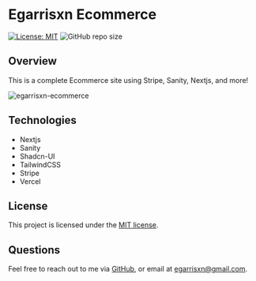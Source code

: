 # Egarrisxn Ecommerce

[![License: MIT](https://img.shields.io/badge/License-MIT-yellow.svg)](https://opensource.org/licenses/MIT) ![GitHub repo size](https://img.shields.io/github/repo-size/egarrisxn/egarrisxn-ecommerce)

## Overview

This is a complete Ecommerce site using Stripe, Sanity, Nextjs, and more!

![egarrisxn-ecommerce](https://github.com/egarrisxn/egarrisxn-ecommerce/assets/126130230/d478dae2-46f6-4941-814e-663409d4f271)

## Technologies

- Nextjs
- Sanity
- Shadcn-UI
- TailwindCSS
- Stripe
- Vercel

## License

This project is licensed under the [MIT license](https://opensource.org/licenses/MIT).

## Questions

Feel free to reach out to me via [GitHub](https://github.com/EGARRISXN), or email at egarrisxn@gmail.com.
